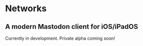 # Networks

## A modern Mastodon client for iOS/iPadOS

Currently in development. Private alpha coming soon!

